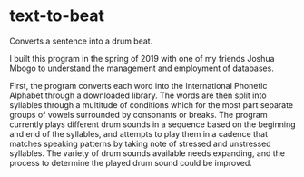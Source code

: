 # text-to-beat
Converts a sentence into a drum beat.

I built this program in the spring of 2019 with one of my friends Joshua Mbogo to understand the management and employment of databases.

First, the program converts each word into the International Phonetic Alphabet through a downloaded library.  The words are then split into syllables through a multitude of conditions which for the most part separate groups of vowels surrounded by consonants or breaks.  The program currently plays different drum sounds in a sequence based on the beginning and end of the syllables, and attempts to play them in a cadence that matches speaking patterns by taking note of stressed and unstressed syllables.  The variety of drum sounds available needs expanding, and the process to determine the played drum sound could be improved.
